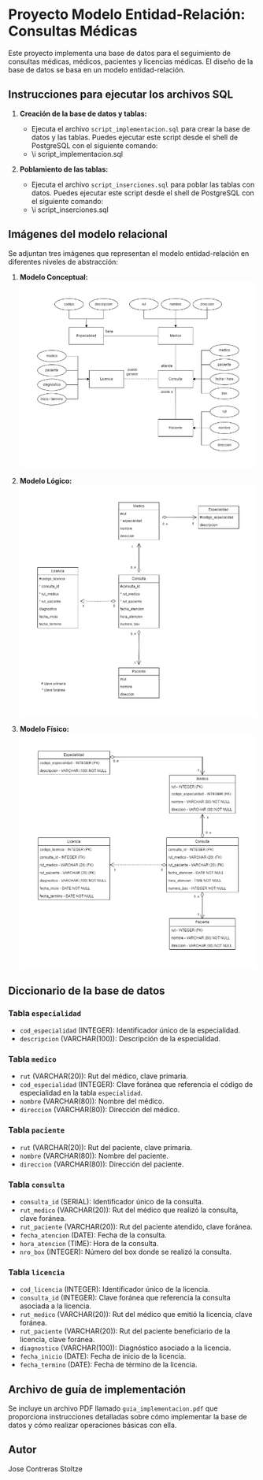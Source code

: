 # Proyecto Modelo Entidad-Relación: Consultas Médicas

Este proyecto implementa una base de datos para el seguimiento de consultas médicas, médicos, pacientes y licencias médicas. El diseño de la base de datos se basa en un modelo entidad-relación.

## Instrucciones para ejecutar los archivos SQL

1. **Creación de la base de datos y tablas:**
   - Ejecuta el archivo `script_implementacion.sql` para crear la base de datos y las tablas. Puedes ejecutar este script desde el shell de PostgreSQL con el siguiente comando:
   - \i script_implementacion.sql

2. **Poblamiento de las tablas:**
   - Ejecuta el archivo `script_inserciones.sql` para poblar las tablas con datos. Puedes ejecutar este script desde el shell de PostgreSQL con el siguiente comando:
   - \i script_inserciones.sql

## Imágenes del modelo relacional

Se adjuntan tres imágenes que representan el modelo entidad-relación en diferentes niveles de abstracción:

1. **Modelo Conceptual:**
   ![Modelo Conceptual](01_entidad_relacion_conceptual.jpg)

2. **Modelo Lógico:**
   ![Modelo Lógico](02_entidad_relacion_logico.jpg)

3. **Modelo Físico:**
   ![Modelo Físico](03_entidad_relacion_fisico.jpg)

## Diccionario de la base de datos

### Tabla `especialidad`

- `cod_especialidad` (INTEGER): Identificador único de la especialidad.
- `descripcion` (VARCHAR(100)): Descripción de la especialidad.

### Tabla `medico`

- `rut` (VARCHAR(20)): Rut del médico, clave primaria.
- `cod_especialidad` (INTEGER): Clave foránea que referencia el código de especialidad en la tabla `especialidad`.
- `nombre` (VARCHAR(80)): Nombre del médico.
- `direccion` (VARCHAR(80)): Dirección del médico.

### Tabla `paciente`

- `rut` (VARCHAR(20)): Rut del paciente, clave primaria.
- `nombre` (VARCHAR(80)): Nombre del paciente.
- `direccion` (VARCHAR(80)): Dirección del paciente.

### Tabla `consulta`

- `consulta_id` (SERIAL): Identificador único de la consulta.
- `rut_medico` (VARCHAR(20)): Rut del médico que realizó la consulta, clave foránea.
- `rut_paciente` (VARCHAR(20)): Rut del paciente atendido, clave foránea.
- `fecha_atencion` (DATE): Fecha de la consulta.
- `hora_atencion` (TIME): Hora de la consulta.
- `nro_box` (INTEGER): Número del box donde se realizó la consulta.

### Tabla `licencia`

- `cod_licencia` (INTEGER): Identificador único de la licencia.
- `consulta_id` (INTEGER): Clave foránea que referencia la consulta asociada a la licencia.
- `rut_medico` (VARCHAR(20)): Rut del médico que emitió la licencia, clave foránea.
- `rut_paciente` (VARCHAR(20)): Rut del paciente beneficiario de la licencia, clave foránea.
- `diagnostico` (VARCHAR(100)): Diagnóstico asociado a la licencia.
- `fecha_inicio` (DATE): Fecha de inicio de la licencia.
- `fecha_termino` (DATE): Fecha de término de la licencia.

## Archivo de guía de implementación

Se incluye un archivo PDF llamado `guia_implementacion.pdf` que proporciona instrucciones detalladas sobre cómo implementar la base de datos y cómo realizar operaciones básicas con ella.

## Autor

Jose Contreras Stoltze
